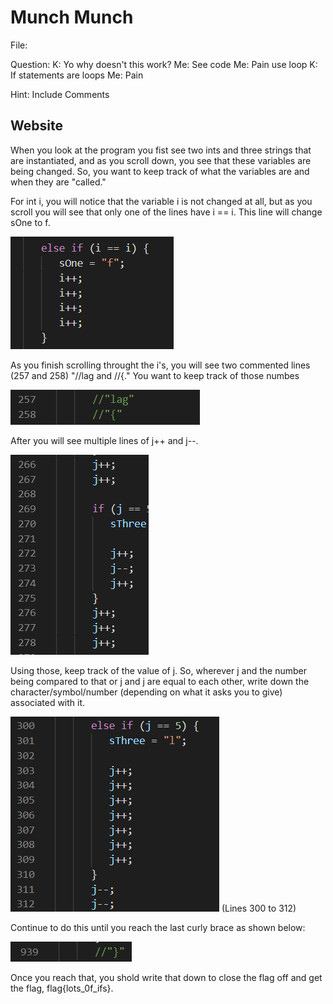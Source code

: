 # Munch Munch

File: 

Question: 
            K: Yo why doesn't this work?
            Me: See code
            Me: Pain use loop
            K: If statements are loops
            Me: Pain

Hint: Include Comments

## Website 
When you look at the program you fist see two ints and three strings that are instantiated, and as you scroll down, you see that these variables are being changed. So, you want to keep track of what the variables are and when they are "called."

For int i, you will notice that the variable i is not changed at all, but as you scroll you will see that only one of the lines have i == i. This line will change sOne to f.

!['i==i'](./i==i.png)

As you finish scrolling throught the i's, you will see two commented lines (257 and 258) "//lag and //{." You want to keep track of those numbes 

!['lag and {'](./Comment1.png)

After you will see multiple lines of j++ and j--. 

!['j++;'](./j++.png)

Using those, keep track of the value of j. So, wherever j and the number being compared to that or j and j are equal to each other, write down the character/symbol/number (depending on what it asks you to give) associated with it.

!['First j If Statement'](./FirstJIfStatement.png)
(Lines 300 to 312)

Continue to do this until you reach the last curly brace as shown below:

!['}'](./Comment2.png)

Once you reach that, you shold write that down to close the flag off and get the flag, flag{lots_0f_ifs}.